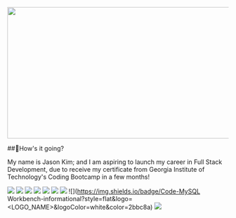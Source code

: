 <p align="center">
  <a href="https://jsonkimify.tech"><img width="800" height="300" src="https://i.ibb.co/L5p4G7j/profile-Banner.png"></a>
</p>

##👋How's it going?

My name is Jason Kim; and I am aspiring to launch my career in Full Stack Development, due to receive my certificate from Georgia Institute of Technology's Coding Bootcamp in a few months!

![](https://img.shields.io/badge/Code-JavaScript-informational?style=flat&logo=<LOGO_NAME>&logoColor=white&color=2bbc8a)
![](https://img.shields.io/badge/Code-HTML5-informational?style=flat&logo=<LOGO_NAME>&logoColor=white&color=2bbc8a)
![](https://img.shields.io/badge/Code-CSS3-informational?style=flat&logo=<LOGO_NAME>&logoColor=white&color=2bbc8a)
![](https://img.shields.io/badge/Code-Node.js-informational?style=flat&logo=<LOGO_NAME>&logoColor=white&color=2bbc8a)
![](https://img.shields.io/badge/Code-NPM-informational?style=flat&logo=<LOGO_NAME>&logoColor=white&color=2bbc8a)
![](https://img.shields.io/badge/Code-Express-informational?style=flat&logo=<LOGO_NAME>&logoColor=white&color=2bbc8a)
![](https://img.shields.io/badge/Code-MySQL-informational?style=flat&logo=<LOGO_NAME>&logoColor=white&color=2bbc8a)
![](https://img.shields.io/badge/Code-MySQL Workbench-informational?style=flat&logo=<LOGO_NAME>&logoColor=white&color=2bbc8a)
![](https://img.shields.io/badge/Code-Postman-informational?style=flat&logo=<LOGO_NAME>&logoColor=white&color=2bbc8a)

<!--
**eccentricality/eccentricality** is a ✨ _special_ ✨ repository because its `README.md` (this file) appears on your GitHub profile.

Here are some ideas to get you started:

- 🔭 I’m currently working on ...
- 🌱 I’m currently learning ...
- 👯 I’m looking to collaborate on ...
- 🤔 I’m looking for help with ...
- 💬 Ask me about ...
- 📫 How to reach me: ...
- 😄 Pronouns: ...
- ⚡ Fun fact: ...
-->
